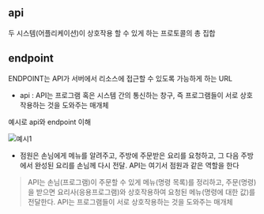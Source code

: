 ## api
두 시스템(어플리케이션)이 상호작용 할 수 있게 하는 프로토콜의 총 집합

## endpoint
ENDPOINT는 API가 서버에서 리소스에 접근할 수 있도록 가능하게 하는 URL


- api : API는 프로그램 혹은 시스템 간의 통신하는 창구, 즉 프로그램들이 서로 상호작용하는 것을 도와주는 매개체

예시로 api와 endpoint 이해 

![예시1](https://user-images.githubusercontent.com/99226598/184570452-70ebdf67-6c2c-4bab-be75-41e92100ce45.png)

- 점원은 손님에게 메뉴를 알려주고, 주방에 주문받은 요리를 요청하고, 그 다음 주방에서 완성된 요리를 손님께 다시 전달. API는 여기서 점원과 같은 역할을 한다

> API는 손님(프로그램)이 주문할 수 있게 메뉴(명령 목록)를 정리하고, 주문(명령)을 받으면 요리사(응용프로그램)와 상호작용하여 요청된 메뉴(명령에 대한 값)를 전달한다. 
> API는 프로그램들이 서로 상호작용하는 것을 도와주는 매개체

